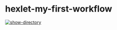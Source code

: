 # hexlet-my-first-workflow

[![show-directory](https://github.com/Andrey-Ryabchikov/hexlet-my-first-workflow/actions/workflows/show-directory.yml/badge.svg)](https://github.com/Andrey-Ryabchikov/hexlet-my-first-workflow/actions/workflows/show-directory.yml)
